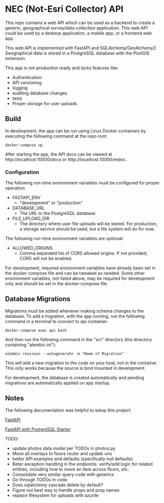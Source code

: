 # NEC (Not-Esri Collector) API
This repo contains a web API which can be used as a backend to create a generic, geographical survey/data collection
application. This web API could be used by a desktop application, a mobile app, or a frontend web app.

This web API is implemented with FastAPI and SQLAlchemy/GeoAlchemy2. Geographical data is stored in a PostgreSQL
database with the PostGIS extension.

This app is not production ready and lacks features like:
* Authentication
* API versioning
* logging
* auditing database changes
* tests
* Proper storage for user uploads

## Build
In development, the app can be run using Linux Docker containers by executing the following command at the repo root:

```docker-compose up```

After starting the app, the API docs can be viewed at http://localhost:10000/docs or http://localhost:10000/redoc.

### Configuration
The following run-time environment variables must be configured for proper operation:

* FASTAPI_ENV
  * "development" or "production"
* DATABASE_URL
  * The URL to the PostgreSQL database
* FILE_UPLOAD_DIR
  * The directory where user file uploads will be stored. For production, a storage service should
  be used, but a file system will do for now.

The following run-time environment variables are optional:

* ALLOWED_ORIGINS
  * Comma separated list of CORS allowed origins. If not provided, CORS will not be enabled.

For development, required environment variables have already been set in the docker compose file and can
be tweaked as needed. Some other environment variables, not listed above, may be required for development
only and should be set in the docker-compose file.

## Database Migrations
Migrations must be added whenever making schema changes to the database. To add a migration, with the app running,
run the following command in a terminal to connect to api container:

```docker-compose exec api bash```

And then run the following command in the "src" directory (the directory containing "alembic.ini"):

```alembic revision --autogenerate -m "Name of Migration"```

This will add a new migration to the code on your host, not in the container. This only works because the
source is bind mounted in development.

For development, the database is created automatically and pending migrations are automatically applied on app startup.

## Notes
The following documentation was helpful to setup this project:

[FastAPI](https://fastapi.tiangolo.com/)

[FastAPI with PostgreSQL Starter](https://github.com/tiangolo/full-stack-fastapi-postgresql)

TODO:
* update photos data model per TODOs in photos.py
* Move all overlays to floors router and update uris
* better API examples and defaults (specifically null defaults)
* Beter exception handling in the endpoints. verify/add logic for related entities, including how to move an item across floors, etc.
* Consolidate very similar query code with generics
* Go through TODOs in code
* Does sqlalchemy cascade delete by default?
* Figure out best way to handle props and prop names
* replace filesystem for uploads with azurite
